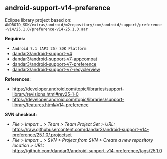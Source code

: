 ## android-support-v14-preference

Eclipse library project based on:<br/>
`ANDROID_SDK/extras/android/m2repository/com/android/support/preference-v14/25.1.0/preference-v14-25.1.0.aar`

**Requires:**
- `Android 7.1 (API 25) SDK Platform`
- [dandar3/android-support-v4](https://github.com/dandar3/android-support-v4/tree/25.1.0)
- [dandar3/android-support-v7-appcompat](https://github.com/dandar3/android-support-v7-appcompat/tree/25.1.0)
- [dandar3/android-support-v7-preference](https://github.com/dandar3/android-support-v7-preference/tree/25.1.0)
- [dandar3/android-support-v7-recyclerview](https://github.com/dandar3/android-support-v7-recyclerview/tree/25.1.0)

**References:**
- https://developer.android.com/topic/libraries/support-library/revisions.html#rev25-1-0
- https://developer.android.com/topic/libraries/support-library/features.html#v14-preference

**SVN checkout:**
- _File > Import... > Team > Team Project Set > URL:_<br/>
  https://raw.githubusercontent.com/dandar3/android-support-v14-preference/25.1.0/.projectset
- _File > Import... > SVN > Project from SVN > Create a new repository location > URL:_<br/>
  https://github.com/dandar3/android-support-v14-preference/tags/25.1.0